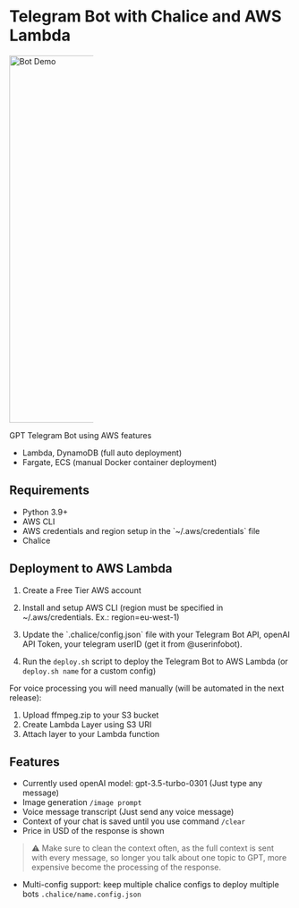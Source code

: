 # Telegram Bot with Chalice and AWS Lambda
<p align="left">
<img
  src="https://user-images.githubusercontent.com/1978717/227817754-219a8e0d-8a79-4cbb-8d1e-e348887bfa73.jpg"
  alt="Bot Demo"
  title="Happy Programmer"
  style="display: inline-block; margin: 0 auto; max-width: 150px; width: 324px; height: 657px">
</p>

GPT Telegram Bot using AWS features

- Lambda, DynamoDB (full auto deployment)
- Fargate, ECS (manual Docker container deployment)

## Requirements

- Python 3.9+
- AWS CLI
- AWS credentials and region setup in the \`~/.aws/credentials\` file
- Chalice

## Deployment to AWS Lambda

1. Create a Free Tier AWS account

2. Install and setup AWS CLI (region must be specified in ~/.aws/credentials. Ex.: region=eu-west-1)

3. Update the \`.chalice/config.json\` file with your Telegram Bot API, openAI API Token, your telegram userID (get it from @userinfobot).

4. Run the `deploy.sh` script to deploy the Telegram Bot to AWS Lambda (or `deploy.sh name` for a custom config)

For voice processing you will need manually (will be automated in the next release):

1. Upload ffmpeg.zip to your S3 bucket
2. Create Lambda Layer using S3 URI
3. Attach layer to your Lambda function

## Features

- Currently used openAI model: gpt-3.5-turbo-0301 (Just type any message)
- Image generation `/image prompt`
- Voice message transcript (Just send any voice message)
- Context of your chat is saved until you use command `/clear`
- Price in USD of the response is shown

> :warning: Make sure to clean the context often, as the full context is sent with every message, so longer you talk about one topic to GPT, more expensive become the processing of the response.

- Multi-config support: keep multiple chalice configs to deploy multiple bots `.chalice/name.config.json`
